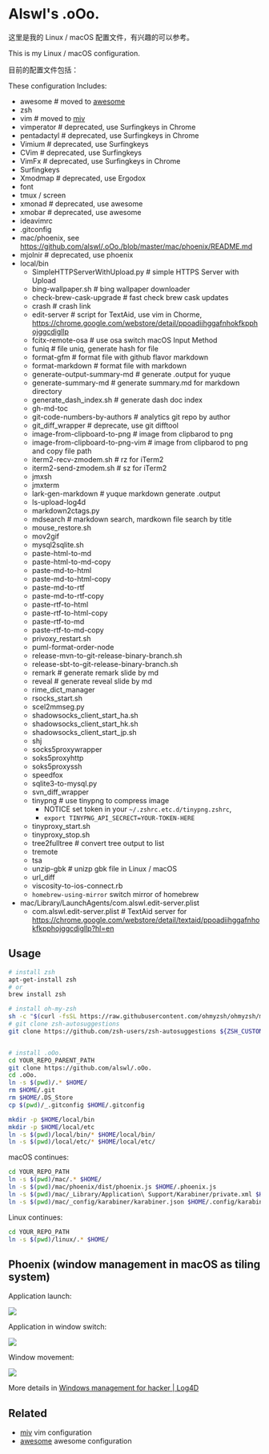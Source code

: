 # Alswl's .oOo. #

这里是我的 Linux / macOS 配置文件，有兴趣的可以参考。

This is my Linux / macOS configuration.

目前的配置文件包括：

These configuration Includes: 

-   awesome # moved to [awesome][]
-   zsh
-   vim # moved to [miv][]
-   vimperator  # deprecated, use Surfingkeys in Chrome
-   pentadactyl  # deprecated, use Surfingkeys in Chrome
-   Vimium  # deprecated, use Surfingkeys
-   CVim  # deprecated, use Surfingkeys
-   VimFx  # deprecated, use Surfingkeys in Chrome
-   Surfingkeys
-   Xmodmap # deprecated, use Ergodox
-   font
-   tmux / screen
-   xmonad # deprecated, use awesome
-   xmobar # deprecated, use awesome
-   ideavimrc
-   .gitconfig
-   mac/phoenix, see https://github.com/alswl/.oOo./blob/master/mac/phoenix/README.md
-   mjolnir # deprecated, use phoenix
-   local/bin
    -   SimpleHTTPServerWithUpload.py  # simple HTTPS Server with Upload
    -   bing-wallpaper.sh # bing wallpaper downloader
    -   check-brew-cask-upgrade # fast check brew cask updates
    -   crash # crash link
    -   edit-server  # script for TextAid, use vim in Chorme, https://chrome.google.com/webstore/detail/ppoadiihggafnhokfkpphojggcdigllp
    -   fcitx-remote-osa  # use osa switch macOS Input Method
    -   funiq # file uniq, generate hash for file
    -   format-gfm  # format file with github flavor markdown
    -   format-markdown  # format file with markdown
    -   generate-output-summary-md  # generate .output for yuque
    -   generate-summary-md  # generate summary.md for markdown directory
    -   generate_dash_index.sh  # generate dash doc index
    -   gh-md-toc
    -   git-code-numbers-by-authors  # analytics git repo by author
    -   git_diff_wrapper  # deprecate, use git difftool
    -   image-from-clipboard-to-png  # image from clipbarod to png
    -   image-from-clipboard-to-png-vim  # image from clipbarod to png and copy file path
    -   iterm2-recv-zmodem.sh # rz for iTerm2
    -   iterm2-send-zmodem.sh  # sz for iTerm2
    -   jmxsh
    -   jmxterm
    -   lark-gen-markdown  # yuque markdown generate .output
    -   ls-upload-log4d
    -   markdown2ctags.py
    -   mdsearch  # markdown search, mardkown file search by title
    -   mouse_restore.sh
    -   mov2gif
    -   mysql2sqlite.sh
    -   paste-html-to-md
    -   paste-html-to-md-copy
    -   paste-md-to-html
    -   paste-md-to-html-copy
    -   paste-md-to-rtf
    -   paste-md-to-rtf-copy
    -   paste-rtf-to-html
    -   paste-rtf-to-html-copy
    -   paste-rtf-to-md
    -   paste-rtf-to-md-copy
    -   privoxy_restart.sh
    -   puml-format-order-node
    -   release-mvn-to-git-release-binary-branch.sh
    -   release-sbt-to-git-release-binary-branch.sh
    -   remark  # generate remark slide by md
    -   reveal  # generate reveal slide by md
    -   rime_dict_manager
    -   rsocks_start.sh
    -   scel2mmseg.py
    -   shadowsocks_client_start_ha.sh
    -   shadowsocks_client_start_hk.sh
    -   shadowsocks_client_start_jp.sh
    -   shj
    -   socks5proxywrapper
    -   soks5proxyhttp
    -   soks5proxyssh
    -   speedfox
    -   sqlite3-to-mysql.py
    -   svn_diff_wrapper
    -   tinypng  # use tinypng to compress image
        - NOTICE set token in your `~/.zshrc.etc.d/tinypng.zshrc`,
        - `export TINYPNG_API_SECRECT=YOUR-TOKEN-HERE`
    -   tinyproxy_start.sh
    -   tinyproxy_stop.sh
    -   tree2fulltree  # convert tree output to list
    -   tremote
    -   tsa
    -   unzip-gbk  # unizp gbk file in Linux / macOS
    -   url_diff
    -   viscosity-to-ios-connect.rb
    -   `homebrew-using-mirror` switch mirror of homebrew
-   mac/Library/LaunchAgents/com.alswl.edit-server.plist
    -   com.alswl.edit-server.plist  # TextAid server for https://chrome.google.com/webstore/detail/textaid/ppoadiihggafnhokfkpphojggcdigllp?hl=en


## Usage ##


``` bash
# install zsh
apt-get-install zsh
# or
brew install zsh

# install oh-my-zsh
sh -c "$(curl -fsSL https://raw.githubusercontent.com/ohmyzsh/ohmyzsh/master/tools/install.sh)"
# git clone zsh-autosuggestions
git clone https://github.com/zsh-users/zsh-autosuggestions ${ZSH_CUSTOM:-~/.oh-my-zsh/custom}/plugins/zsh-autosuggestions


# install .oOo.
cd YOUR_REPO_PARENT_PATH
git clone https://github.com/alswl/.oOo.
cd .oOo.
ln -s $(pwd)/.* $HOME/
rm $HOME/.git
rm $HOME/.DS_Store
cp $(pwd)/_.gitconfig $HOME/.gitconfig

mkdir -p $HOME/local/bin
mkdir -p $HOME/local/etc
ln -s $(pwd)/local/bin/* $HOME/local/bin/
ln -s $(pwd)/local/etc/* $HOME/local/etc/
```

macOS continues:

```bash
cd YOUR_REPO_PATH
ln -s $(pwd)/mac/.* $HOME/
ln -s $(pwd)/mac/phoenix/dist/phoenix.js $HOME/.phoenix.js
ln -s $(pwd)/mac/_Library/Application\ Support/Karabiner/private.xml $HOME/Library/Application\ Support/Karabiner/private.xml
ln -s $(pwd)/mac/_config/karabiner/karabiner.json $HOME/.config/karabiner/karabiner.json
```

Linux continues:

```bash
cd YOUR_REPO_PATH
ln -s $(pwd)/linux/.* $HOME/
```

## Phoenix (window management in macOS as tiling system)

Application launch:

![](./mac/phoenix/_asserts/application-launch.gif)

Application in window switch:

![](./mac/phoenix/_asserts/application-switch.gif)


Window movement:

![](./mac/phoenix/_asserts/window.gif)

More details in [Windows management for hacker | Log4D](https://blog.alswl.com/2016/04/windows-management-for-hacker/)

## Related ##

- [miv][] vim configuration
- [awesome][] awesome configuration

[.oOo.]: https://github.com/alswl/.oOo.
[awesome]: https://github.com/alswl/awesome
[miv]: https://github.com/alswl/miv
